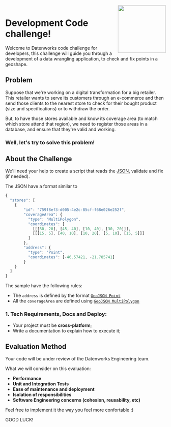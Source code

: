 <img align="right" height="150" src="https://datenworks.com/img/logomarca_datenworks_principal.png">

# Development Code challenge!

Welcome to Datenworks code challenge for developers, this challenge will guide you through a development of a data wrangling application, to check and fix points in a geoshape.

## Problem

Suppose that we're working on a digital transformation for a big retailer. This retailer wants to serve its customers through an e-commerce and then send those clients to the nearest store to check for their bought product (size and specifications) or to withdraw the order.

But, to have those stores available and know its coverage area (to match which store attend that region), we need to register those areas in a database, and ensure that they're valid and working.

### Well, let's try to solve this problem!

## About the Challenge

We'll need your help to create a script that reads the [JSON](files/samples.json), validate and fix (if needed).

The JSON have a format similar to

```javascript
{
  "stores": [ 
    {
        "id": "759f8ef3-d005-4e2c-85cf-f68e026e252f", 
        "coverageArea": { 
          "type": "MultiPolygon", 
          "coordinates": [
            [[[30, 20], [45, 40], [10, 40], [30, 20]]], 
            [[[15, 5], [40, 10], [10, 20], [5, 10], [15, 5]]]
          ]
        },
        "address": { 
          "type": "Point",
          "coordinates": [-46.57421, -21.785741]
        }
    }
  ]
}
```

The sample have the following rules:

- The `address` is defined by the format [`GeoJSON Point`](https://en.wikipedia.org/wiki/GeoJSON)
- All the  `coverageArea` are defined using [`GeoJSON MultiPolygon`](https://en.wikipedia.org/wiki/GeoJSON) 

### 1. Tech Requirements, Docs and Deploy:

* Your project must be **cross-platform**;
* Write a documentation to explain how to execute it;

## Evaluation Method

Your code will be under review of the Datenworks Engineering team.

What we will consider on this evaluation:
- **Performance**
- **Unit and Integration Tests**
- **Ease of maintenance and deployment**
- **Isolation of responsibilities**
- **Software Engineering concerns (cohesion, reusability, etc)**

Feel free to implement it the way you feel more confortable :)

GOOD LUCK!
